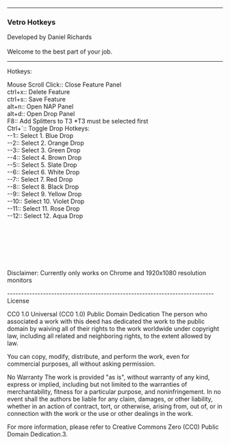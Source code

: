 ---------------------------------------------------------------------------

<h3>Vetro Hotkeys</h3>
Developed by Daniel Richards
<br>
<br>Welcome to the best part of your job.

---------------------------------------------------------------------------

Hotkeys:

Mouse Scroll Click:: Close Feature Panel
<br>ctrl+x:: Delete Feature
<br>ctrl+s:: Save Feature
<br>alt+n:: Open NAP Panel
<br>alt+d:: Open Drop Panel
<br>F8:: Add Splitters to T3 *T3 must be selected first
<br>Ctrl+`:: Toggle Drop Hotkeys:
<br>    --1:: Select 1. Blue Drop
<br>    --2:: Select 2. Orange Drop
<br>    --3:: Select 3. Green Drop
<br>    --4:: Select 4. Brown Drop
<br>    --5:: Select 5. Slate Drop
<br>    --6:: Select 6. White Drop
<br>    --7:: Select 7. Red Drop
<br>    --8:: Select 8. Black Drop
<br>    --9:: Select 9. Yellow Drop
<br>    --10:: Select 10. Violet Drop
<br>    --11:: Select 11. Rose Drop
<br>    --12:: Select 12. Aqua Drop
<br>
<br>
<br>
<br>
<br>
<br>
<br>
<p>Disclaimer: Currently only works on Chrome and 1920x1080 resolution monitors</p>
---------------------------------------------------------------------------
License

CC0 1.0 Universal (CC0 1.0) Public Domain Dedication
The person who associated a work with this deed has dedicated the work to the public domain by waiving all of their rights to the work worldwide under copyright law, including all related and neighboring rights, to the extent allowed by law.

You can copy, modify, distribute, and perform the work, even for commercial purposes, all without asking permission.

No Warranty
The work is provided "as is", without warranty of any kind, express or implied, including but not limited to the warranties of merchantability, fitness for a particular purpose, and noninfringement. In no event shall the authors be liable for any claim, damages, or other liability, whether in an action of contract, tort, or otherwise, arising from, out of, or in connection with the work or the use or other dealings in the work.

For more information, please refer to Creative Commons Zero (CC0) Public Domain Dedication.3.
